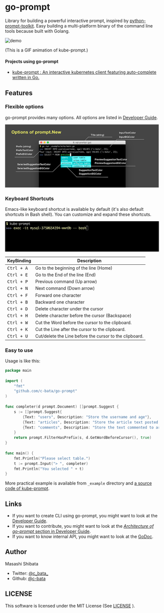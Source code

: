 # go-prompt

Library for building a powerful interactive prompt, inspired by [python-prompt-toolkit](https://github.com/jonathanslenders/python-prompt-toolkit).
Easy building a multi-platform binary of the command line tools because built with Golang.

![demo](https://github.com/c-bata/assets/raw/master/go-prompt/kube-prompt.gif)

(This is a GIF animation of kube-prompt.)

#### Projects using go-prompt

* [kube-prompt : An interactive kubernetes client featuring auto-complete written in Go.](https://github.com/c-bata/kube-prompt)

## Features

### Flexible options

go-prompt provides many options. All options are listed in [Developer Guide](./DEVELOPER_GUIDE.md).

![options](https://github.com/c-bata/assets/raw/master/go-prompt/prompt-options.png)

### Keyboard Shortcuts

Emacs-like keyboard shortcut is available by default (it's also default shortcuts in Bash shell).
You can customize and expand these shortcuts.

![keyboard shortcuts](https://github.com/c-bata/assets/raw/master/go-prompt/keyboard-shortcuts.gif)

KeyBinding          | Description
--------------------|---------------------------------------------------------
<kbd>Ctrl + A</kbd> | Go to the beginning of the line (Home)
<kbd>Ctrl + E</kbd> | Go to the End of the line (End)
<kbd>Ctrl + P</kbd> | Previous command (Up arrow)
<kbd>Ctrl + N</kbd> | Next command (Down arrow)
<kbd>Ctrl + F</kbd> | Forward one character
<kbd>Ctrl + B</kbd> | Backward one character
<kbd>Ctrl + D</kbd> | Delete character under the cursor
<kbd>Ctrl + H</kbd> | Delete character before the cursor (Backspace)
<kbd>Ctrl + W</kbd> | Cut the Word before the cursor to the clipboard.
<kbd>Ctrl + K</kbd> | Cut the Line after the cursor to the clipboard.
<kbd>Ctrl + U</kbd> | Cut/delete the Line before the cursor to the clipboard.


### Easy to use

Usage is like this:

```go
package main

import (
	"fmt"
	"github.com/c-bata/go-prompt"
)

func completer(d prompt.Document) []prompt.Suggest {
	s := []prompt.Suggest{
		{Text: "users", Description: "Store the username and age"},
		{Text: "articles", Description: "Store the article text posted by user"},
		{Text: "comments", Description: "Store the text commented to articles"},
	}
	return prompt.FilterHasPrefix(s, d.GetWordBeforeCursor(), true)
}

func main() {
	fmt.Println("Please select table.")
	t := prompt.Input("> ", completer)
	fmt.Println("You selected " + t)
}
```

More practical example is available from `_example` directory and [a source code of kube-prompt](https://github.com/c-bata/kube-prompt).


## Links

* If you want to create CLI using go-prompt, you might want to look at the [Developer Guide](./DEVELOPER_GUIDE.md).
* If you want to contribute, you might want to look at the [ *Architecture of go-prompt* section in Developer Guide](./DEVELOPER_GUIDE.md).
* If you want to know internal API, you might want to look at the [GoDoc](http://godoc.org/github.com/c-bata/go-prompt).

## Author

Masashi Shibata

* Twitter: [@c\_bata\_](https://twitter.com/c_bata_/)
* Github: [@c-bata](https://github.com/c-bata/)

## LICENSE

This software is licensed under the MIT License (See [LICENSE](./LICENSE) ).
